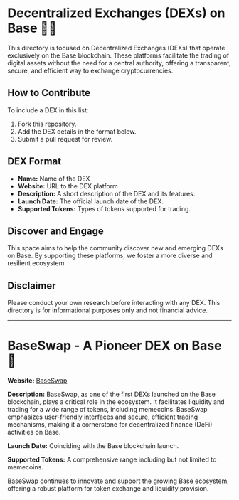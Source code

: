 # Decentralized Exchanges (DEXs) on Base 🔄💱

This directory is focused on Decentralized Exchanges (DEXs) that operate exclusively on the Base blockchain. These platforms facilitate the trading of digital assets without the need for a central authority, offering a transparent, secure, and efficient way to exchange cryptocurrencies.

## How to Contribute

To include a DEX in this list:

1. Fork this repository.
2. Add the DEX details in the format below.
3. Submit a pull request for review.

## DEX Format

- **Name:** Name of the DEX
- **Website:** URL to the DEX platform
- **Description:** A short description of the DEX and its features.
- **Launch Date:** The official launch date of the DEX.
- **Supported Tokens:** Types of tokens supported for trading.

## Discover and Engage

This space aims to help the community discover new and emerging DEXs on Base. By supporting these platforms, we foster a more diverse and resilient ecosystem.

## Disclaimer

Please conduct your own research before interacting with any DEX. This directory is for informational purposes only and not financial advice.
___________________________________________________________________________________

# BaseSwap - A Pioneer DEX on Base 🔄

**Website:** [BaseSwap](https://baseswap.fi)

**Description:** BaseSwap, as one of the first DEXs launched on the Base blockchain, plays a critical role in the ecosystem. It facilitates liquidity and trading for a wide range of tokens, including memecoins. BaseSwap emphasizes user-friendly interfaces and secure, efficient trading mechanisms, making it a cornerstone for decentralized finance (DeFi) activities on Base.

**Launch Date:** Coinciding with the Base blockchain launch.

**Supported Tokens:** A comprehensive range including but not limited to memecoins.

BaseSwap continues to innovate and support the growing Base ecosystem, offering a robust platform for token exchange and liquidity provision.

